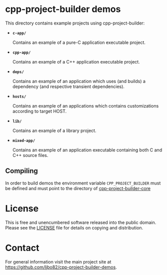 # cpp-project-builder demos

This directory contains example projects using cpp-project-builder:

* **`c-app/`**

   Contains an example of a pure-C application executable project.

* **`cpp-app/`**

   Contains an example of a C++ application executable project.

* **`deps/`**

   Contains an example of an application which uses (and builds) a dependency (and respective transient dependencies).

* **`hosts/`**

   Contains an example of an applications which contains customizations according to target HOST.

* **`lib/`**

   Contains an example of a library project.

* **`mixed-app/`**

   Contains an example of an application executable containing both C and C++ source files.

## Compiling

In order to build demos the environment variable `CPP_PROJECT_BUILDER` must be defined and must point to the directory of [cpp-project-builder-core](https://github.com/ljbo82/cpp-project-builder-core)

# License

This is free and unencumbered software released into the public domain.  Please see the [LICENSE](LICENSE) file for details on copying and distribution.

# Contact

For general information visit the main project site at https://github.com/ljbo82/cpp-project-builder-demos.
